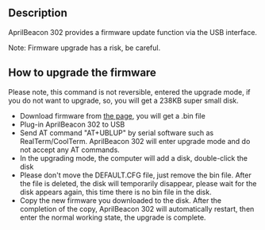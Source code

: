 

## Description

AprilBeacon 302 provides a firmware update function via the USB
interface.

Note: Firmware upgrade has a risk, be careful.

## How to upgrade the firmware

Please note, this command is not reversible, entered the upgrade mode,
if you do not want to upgrade, so, you will get a 238KB super small
disk.

  - Download firmware from [the
    page](AprilBeacon_302#Downloads.md), you will get a .bin
    file
  - Plug-in AprilBeacon 302 to USB
  - Send AT command "AT+UBLUP" by serial software such as
    RealTerm/CoolTerm. AprilBeacon 302 will enter upgrade mode and do
    not accept any AT commands.
  - In the upgrading mode, the computer will add a disk, double-click
    the disk
  - Please don't move the DEFAULT.CFG file, just remove the bin file.
    After the file is deleted, the disk will temporarily disappear,
    please wait for the disk appears again, this time there is no bin
    file in the disk.
  - Copy the new firmware you downloaded to the disk. After the
    completion of the copy, AprilBeacon 302 will automatically restart,
    then enter the normal working state, the upgrade is complete.